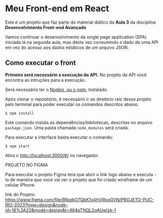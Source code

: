# Meu Front-end em React

Este é um projeto que faz parte do material diático da **Aula 3** da disciplina **Desenvolvimento Front-end Avançado** 

Vamos continuar o desenvolvimento da single page application (SPA) iniciada lá na segunda aula, mas desta vez consumindo o dado de uma API em vez do acesso aos dados estáticos de um arquivo JSON.


## Como executar o front

**Primeiro será necessário a execução da API.** No projeto da API você encontra as intruções para a execução.

Será necessário ter o [Nodejs, ou o npm,](https://nodejs.org/en/download/) instalado. 

Após clonar o repositório, é necessário ir ao diretório raiz desse projeto pelo terminal para poder executar os comandos descritos abaixo.

```
$ npm install
```

Este comando instala as dependências/bibliotecas, descritas no arquivo `package.json`. Uma pasta chamada `node_modules` será criada.

Para executar a interface basta executar o comando: 

```
$ npm start
```

Abra o [http://localhost:3000/#/](http://localhost:3000/#/) no navegador.

PROJETO NO FIGMA

Para executar o projeto Figma tera que abrir o link logo abaixo e executa - lo de maneira que voce vai ver o projeto que foi criado wireframe de um celular IPhone.

link do Projeto: https://www.figma.com/file/BNqjkO7QbK1x4hVjRsqGVN/PROJETO-PUC-RIO-2023?type=design&node-id=16%3A22&mode=design&t=464pTNQL2oAUwIzk-1

